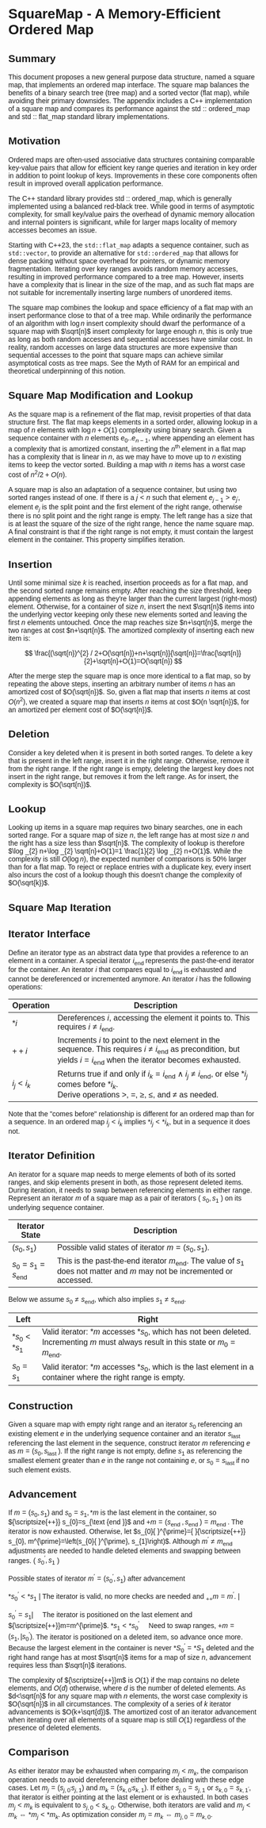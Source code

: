 <style>
@import url('https://fonts.googleapis.com/css?family=Fira+Sans&display=swap');
@import url('https://fonts.googleapis.com/css?family=Fira+Code&display=swap');
body, div {
  font-family: 'Fira Sans', sans-serif;
}
code, pre {
  background: none !important;
  font-family: 'Fira Code', monospace !important;
}
</style>
<div>

# SquareMap - A Memory-Efficient Ordered Map

## Summary

This document proposes a new general purpose data structure, named a square map, that implements an
ordered map interface. The square map balances the benefits of a binary search tree (tree map) and a
sorted vector (flat map), while avoiding their primary downsides. The appendix includes a C++
implementation of a square map and compares its performance against the std :: ordered_map and std
:: flat_map standard library implementations.

## Motivation

Ordered maps are often-used associative data structures containing comparable key-value pairs that
allow for efficient key range queries and iteration in key order in addition to point lookup of
keys. Improvements in these core components often result in improved overall application
performance.

The C++ standard library provides std :: ordered_map, which is generally implemented using a
balanced red-black tree. While good in terms of asymptotic complexity, for small key/value pairs the
overhead of dynamic memory allocation and internal pointers is significant, while for larger maps
locality of memory accesses becomes an issue.

Starting with C++23, the `std::flat_map` adapts a sequence container, such as `std::vector`, to
provide an alternative for `std::ordered_map` that allows for dense packing without space overhead
for pointers, or dynamic memory fragmentation. Iterating over key ranges avoids random memory
accesses, resulting in improved performance compared to a tree map. However, inserts have a
complexity that is linear in the size of the map, and as such flat maps are not suitable for
incrementally inserting large numbers of unordered items.

The square map combines the lookup and space efficiency of a flat map with an insert performance
close to that of a tree map. While ordinarily the performance of an algorithm with $\log n$ insert
complexity should dwarf the performance of a square map with $\sqrt{n}$ insert complexity for large
enough $n$, this is only true as long as both random accesses and sequential accesses have similar
cost. In reality, random accesses on large data structures are more expensive than sequential
accesses to the point that square maps can achieve similar asymptotical costs as tree maps. See the
Myth of RAM for an empirical and theoretical underpinning of this notion.

## Square Map Modification and Lookup

As the square map is a refinement of the flat map, revisit properties of that data structure first.
The flat map keeps elements in a sorted order, allowing lookup in a map of $n$ elements with $\log
n+O(1)$ complexity using binary search. Given a sequence container with $n$ elements $e_{0} . .
e_{n-1}$, where appending an element has a complexity that is amortized constant, inserting the
$n^{\text {th }}$ element in a flat map has a complexity that is linear in $n$, as we may have to
move up to $n$ existing items to keep the vector sorted. Building a map with $n$ items has a worst
case cost of $n^{2} / 2+O(n)$.

A square map is also an adaptation of a sequence container, but using two sorted ranges instead of
one. If there is a $j<n$ such that element $e_{j-1}>e_{j^{\prime}}$, element $e_{j}$ is the split
point and the first element of the right range, otherwise there is no split point and the right
range is empty. The left range has a size that is at least the square of the size of the right
range, hence the name square map. A final constraint is that if the right range is not empty, it
must contain the largest element in the container. This property simplifies iteration.

## Insertion

Until some minimal size $k$ is reached, insertion proceeds as for a flat map, and the second sorted
range remains empty. After reaching the size threshold, keep appending elements as long as they're
larger than the current largest (right-most) element. Otherwise, for a container of size $n$, insert
the next $\sqrt{n}$ items into the underlying vector keeping only these new elements sorted and
leaving the first $n$ elements untouched. Once the map reaches size $n+\sqrt{n}$, merge the two
ranges at cost $n+\sqrt{n}$. The amortized complexity of inserting each new item is:

$$
\frac{(\sqrt{n})^{2} / 2+O(\sqrt{n})+n+\sqrt{n}}{\sqrt{n}}=\frac{\sqrt{n}}{2}+\sqrt{n}+O(1)=O(\sqrt{n})
$$

After the merge step the square map is once more identical to a flat map, so by repeating the above
steps, inserting an arbitrary number of items $n$ has an amortized cost of $O(\sqrt{n})$. So, given
a flat map that inserts $n$ items at cost $O\left(n^{2}\right)$, we created a square map that
inserts $n$ items at cost $O(n \sqrt{n})$, for an amortized per element cost of $O(\sqrt{n})$.

## Deletion

Consider a key deleted when it is present in both sorted ranges. To delete a key that is present in
the left range, insert it in the right range. Otherwise, remove it from the right range. If the
right range is empty, deleting the largest key does not insert in the right range, but removes it
from the left range. As for insert, the complexity is $O(\sqrt{n})$.

## Lookup

Looking up items in a square map requires two binary searches, one in each sorted range. For a
square map of size $n$, the left range has at most size $n$ and the right has a size less than
$\sqrt{n}$. The complexity of lookup is therefore $\log _{2} n+\log _{2} \sqrt{n}+O(1)=1 \frac{1}{2}
\log _{2} n+O(1)$. While the complexity is still $O(\log n)$, the expected number of comparisons is
$50 \%$ larger than for a flat map. To reject or replace entries with a duplicate key, every insert
also incurs the cost of a lookup though this doesn't change the complexity of $O(\sqrt{k})$.

## Square Map Iteration

## Iterator Interface

Define an iterator type as an abstract data type that provides a reference to an element in a
container. A special iterator $i_{\text {end }}$ represents the past-the-end iterator for the
container. An iterator $i$ that compares equal to $i_{\text {end }}$ is exhausted and cannot be
dereferenced or incremented anymore. An iterator $i$ has the following operations:

| Operation         | Description |
|-------------------|-------------|
| $*i$              | Dereferences $i$, accessing the element it points to. This requires $i \neq i_{\text{end}}$. |
| $++i$             | Increments $i$ to point to the next element in the sequence. This requires $i \neq i_{\text{end}}$ as precondition, but yields $i = i_{\text{end}}$ when the iterator becomes exhausted. |
| $i_{j} < i_{k}$   | Returns true if and only if $i_{k} = i_{\text{end}} \wedge i_{j} \neq i_{\text{end}}$, or else $*i_{j}$ comes before $*i_{k}$.<br> Derive operations $>$, $=$, $\geq$, $\leq$, and $\neq$ as needed. |

Note that the "comes before" relationship is different for an ordered map than for a sequence. In an
ordered map $i_{j}<i_{k}$ implies $* i_{j}<* i_{k}$, but in a sequence it does not.

## Iterator Definition

An iterator for a square map needs to merge elements of both of its sorted ranges, and skip elements
present in both, as those represent deleted items. During iteration, it needs to swap between
referencing elements in either range. Represent an iterator $m$ of a square map as a pair of
iterators ( $s_{0}, s_{1}$ ) on its underlying sequence container.

| Iterator State                | Description |
|-------------------------------|-------------|
| $\left(s_{0}, s_{1}\right)$ | Possible valid states of iterator $m = \left(s_{0}, s_{1}\right)$. |
| $s_{0} = s_{1} = s_{\text{end}}$ | This is the past-the-end iterator $m_{\text{end}}$. The value of $s_{1}$ does not matter and $m$ may not be incremented or accessed. 

Below we assume $s_{0} \neq s_{\text {end}}$, which also implies $s_{1} \neq s_{\text{end}}$.

| Left | Right |
|------|-------|
| $*s_{0} < *s_{1}$ | Valid iterator: $*m$ accesses $*s_{0}$, which has not been deleted. Incrementing $m$ must always result in this state or $m_{0} = m_{\text{end}}$. |
| $s_{0} = s_{1}$ | Valid iterator: $*m$ accesses $*s_{0}$, which is the last element in a container where the right range is empty. |

## Construction

Given a square map with empty right range and an iterator $s_{0}$ referencing an existing element
$e$ in the underlying sequence container and an iterator $s_{\text {last }}$ referencing the last
element in the sequence, construct iterator $m$ referencing $e$ as $m=\left(s_{0}, s_{\text {last
}}\right)$. If the right range is not empty, define $s_{1}$ as referencing the smallest element
greater than $e$ in the range not containing $e$, or $s_{0}=s_{\text {last }}$ if no such element
exists.

## Advancement

If $m=\left(s_{0}, s_{1}\right)$ and $s_{0}=s_{1}, * m$ is the last element in the container, so
${\scriptsize{++}} s_{0}=s_{\text {end }}$ and $+m=\left(s_{\text {end }}, s_{\text {end }}\right)=m_{\text
{end
}}$. The iterator is now exhausted. Otherwise, let $s_{0}{ }^{\prime}={ }{\scriptsize{++}} s_{0},
m^{\prime}=\left(s_{0}{ }^{\prime}, s_{1}\right)$. Although $m^{\prime} \neq m_{\text {end }}$
adjustments are needed to handle deleted elements and swapping between ranges. ( $s_{0}{ }^{\prime},
s_{1}$ )

Possible states of iterator $m^{\prime}=\left(s_{0}{ }^{\prime}, s_{1}\right)$ after
advancement

 $* s_{0}{ }^{\prime}<* s_{1}$ | The iterator is valid, no more checks are needed and ${
}_{++} m=m^{\prime}$. |

$s_{0}{ }^{\prime}=s_{1} | \quad$ The iterator is positioned on the last element and
${\scriptsize{++}}m=m^{\prime}$. 
$* s_{1}<* s_{0}{ }^{\prime} \quad$ Need to swap ranges,
$+m=\left(s_{1}, |
s_{0}{ }^{\prime}\right)$. The iterator is positioned on a deleted item, so advance once more. Because the largest element in
the container is never $* S_{0}{ }^{\prime}=* S_{1}$ deleted and the right hand range has at most
$\sqrt{n}$ items for a map of size $n$, advancement requires less than $\sqrt{n}$ iterations.

The complexity of ${\scriptsize{++}}m$ is $O(1)$ if the map contains no delete elements, and $O(d)$
otherwise, where $d$ is the number of deleted elements. As $d<\sqrt{n}$ for any square map with $n$
elements, the worst case complexity is $O(\sqrt{n})$ in all circumstances. The complexity of a
series of $k$ iterator advancements is $O(k+\sqrt{d})$. The amortized cost of an iterator
advancement when iterating over all elements of a square map is still $O(1)$ regardless of the
presence of deleted elements.

## Comparison

As either iterator may be exhausted when comparing $m_{j}<m_{k}$, the comparison operation needs to
avoid dereferencing either before dealing with these edge cases. Let $m_{j}=\left(s_{j, 0^{\prime}}
s_{j, 1}\right)$ and $m_{k}=\left(s_{k, 0^{\prime}} s_{k, 1}\right)$. If either $s_{j, 0}=s_{j, 1}$
or $s_{k, 0}=s_{k, 1^{\prime}}$, that iterator is either pointing at the last element or is
exhausted. In both cases $m_{j}<m_{k}$ is equivalent to $s_{j, 0}<s_{k, 0}$. Otherwise, both
iterators are valid and $m_{j}<m_{k} \Leftrightarrow * m_{j}<* m_{k}$. As optimization consider
$m_{j}=m_{k} \Leftrightarrow m_{j, 0}=m_{k, 0}$.

</div>
